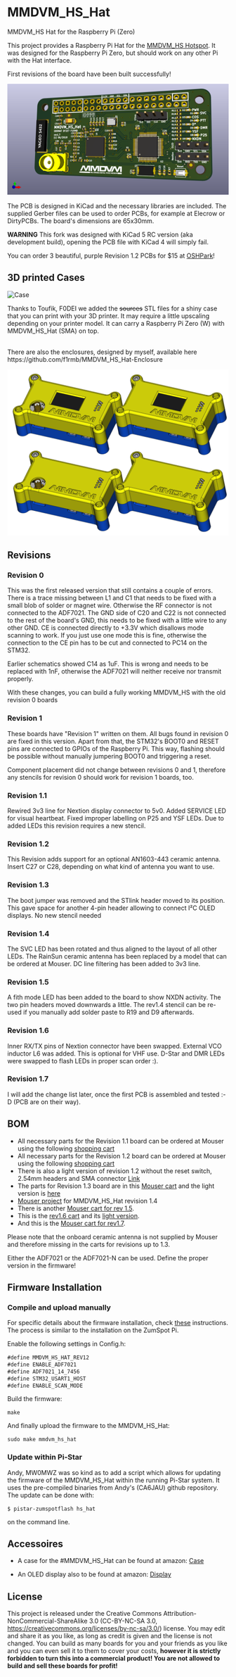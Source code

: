 # MMDVM_HS_Hat
MMDVM_HS Hat for the Raspberry Pi (Zero)

This project provides a Raspberry Pi Hat for the [MMDVM_HS Hotspot](https://github.com/juribeparada/MMDVM_HS). It was designed for the Raspberry Pi Zero, but should work on any other Pi with the Hat interface. 

First revisions of the board have been built successfully!

![PCB](https://github.com/f1rmb/MMDVM_HS_Hat/blob/1.7-cleanup/mmdvm_hs-hat.png)

The PCB is designed in KiCad and the necessary libraries are included. The supplied Gerber files can be used to order PCBs, for example at Elecrow or DirtyPCBs. The board's dimensions are 65x30mm.

__WARNING__
This fork was designed with KiCad 5 RC version (aka development build), opening the PCB file with KiCad 4 will simply fail.

You can order 3 beautiful, purple Revision 1.2 PCBs for $15 at [OSHPark](https://oshpark.com/shared_projects/WaiMw5XE)! 

## 3D printed Cases

![Case](https://pbs.twimg.com/media/DNj-LUiXcAEf-Xt.jpg)

Thanks to Toufik, F0DEI we added the ~~sources~~ STL files for a shiny case that you can print with your 3D printer. It may require a little upscaling depending on your printer model. It can carry a Raspberry Pi Zero (W) with MMDVM_HS_Hat (SMA) on top.

<br>
There are also the enclosures, designed by myself, available here https://github.com/f1rmb/MMDVM_HS_Hat-Enclosure

![CaseRMB](https://github.com/f1rmb/MMDVM_HS_Hat-Enclosure/blob/master/Assembly-All.png)


## Revisions
### Revision 0
This was the first released version that still contains a couple of errors. There is a trace missing between L1 and C1 that needs to be fixed with a small blob of solder or magnet wire. Otherwise the RF connector is not connected to the ADF7021. The GND side of C20 and C22 is not connected to the rest of the board's GND, this needs to be fixed with a little wire to any other GND. CE is connected directly to +3.3V which disallows mode scanning to work. If you just use one mode this is fine, otherwise the connection to the CE pin has to be cut and connected to PC14 on the STM32.

Earlier schematics showed C14 as 1uF. This is wrong and needs to be replaced with 1nF, otherwise the ADF7021 will neither receive nor transmit properly.

With these changes, you can build a fully working MMDVM_HS with the old revision 0 boards

### Revision 1
These boards have "Revision 1" written on them. All bugs found in revision 0 are fixed in this version. Apart from that, the STM32's BOOT0 and RESET pins are connected to GPIOs of the Raspberry Pi. This way, flashing should be possible without manually jumpering BOOT0 and triggering a reset.

Component placement did not change between revisions 0 and 1, therefore any stencils for revision 0 should work for revision 1 boards, too.

### Revision 1.1
Rewired 3v3 line for Nextion display connector to 5v0. Added SERVICE LED for visual heartbeat. Fixed improper labelling on P25 and YSF LEDs. Due to added LEDs this revision requires a new stencil.

### Revision 1.2
This Revision adds support for an optional AN1603-443 ceramic antenna. Insert C27 or C28, depending on what kind of antenna you want to use.

### Revision 1.3
The boot jumper was removed and the STlink header moved to its position. This gave space for another 4-pin header allowing to connect I²C OLED displays. No new stencil needed

### Revision 1.4
The SVC LED has been rotated and thus aligned to the layout of all other LEDs. The RainSun ceramic antenna has been replaced by a model that can be ordered at Mouser. DC line filtering has been added to 3v3 line.

### Revision 1.5
A fith mode LED has been added to the board to show NXDN activity. The two pin headers moved downwards a little. The rev1.4 stencil can be re-used if you manually add solder paste to R19 and D9 afterwards.

### Revision 1.6
Inner RX/TX pins of Nextion connector have been swapped. External VCO inductor L6 was added. This is optional for VHF use. D-Star and DMR LEDs were swapped to flash LEDs in proper scan order :).

### Revision 1.7
I will add the change list later, once the first PCB is assembled and tested :-D (PCB are on their way).

## BOM
* All necessary parts for the Revision 1.1 board can be ordered at Mouser using the following [shopping cart](http://www.mouser.com/ProjectManager/ProjectDetail.aspx?AccessID=780b8eac44)
* All necessary parts for the Revision 1.2 board can be ordered at Mouser using the following [shopping cart](http://www.mouser.com/ProjectManager/ProjectDetail.aspx?AccessID=035e777242)
* There is also a light version of revision 1.2 without the reset switch, 2.54mm headers and SMA connector [Link](http://www.mouser.com/ProjectManager/ProjectDetail.aspx?AccessID=3f7d0256e1)
* The parts for Revision 1.3 board are in this [Mouser cart](http://www.mouser.com/ProjectManager/ProjectDetail.aspx?AccessID=250d76339b) and the light version is [here](http://www.mouser.com/ProjectManager/ProjectDetail.aspx?AccessID=2d533ac53d)
* [Mouser project](http://www.mouser.com/ProjectManager/ProjectDetail.aspx?AccessID=5cab954f40) for MMDVM_HS_Hat revision 1.4
* There is another [Mouser cart for rev 1.5](https://www.mouser.com/ProjectManager/ProjectDetail.aspx?AccessID=5a3e4ae018).
* This is the [rev1.6 cart](https://www.mouser.com/ProjectManager/ProjectDetail.aspx?AccessID=48302f4221) and its [light version](https://www.mouser.com/ProjectManager/ProjectDetail.aspx?AccessID=ac888de33a).
* And this is the [Mouser cart for rev1.7](https://www.mouser.fr/ProjectManager/ProjectDetail.aspx?AccessID=95F1FF1BD5).

Please note that the onboard ceramic antenna is not supplied by Mouser and therefore missing in the carts for revisions up to 1.3.

Either the ADF7021 or the ADF7021-N can be used. Define the proper version in the firmware!

## Firmware Installation

### Compile and upload manually

For specific details about the firmware installation, check [these](https://github.com/juribeparada/MMDVM_HS#build-de-firmware-and-upload-to-zumspot-rpi) instructions. The process is similar to the installation on the ZumSpot Pi. 

Enable the following settings in Config.h:

    #define MMDVM_HS_HAT_REV12
    #define ENABLE_ADF7021
    #define ADF7021_14_7456
    #define STM32_USART1_HOST
    #define ENABLE_SCAN_MODE

Build the firmware:

    make

And finally upload the firmware to the MMDVM_HS_Hat:

    sudo make mmdvm_hs_hat

### Update within Pi-Star

Andy, MW0MWZ was so kind as to add a script which allows for updating the firmware of the MMDVM_HS_Hat within the running Pi-Star system. It uses the pre-compiled binaries from Andy's (CA6JAU) github repository. The update can be done with:

```
$ pistar-zumspotflash hs_hat
```

on the command line.

## Accessoires

* A case for the #MMDVM_HS_Hat can be found at amazon: [Case](https://www.amazon.de/Hochwertiges-schwarzes-auml-uuml-Raspberry/dp/B01FHDXNNU)

* An OLED display also to be found at amazon: [Display](https://www.amazon.de/dp/B01M9JVYIS/ref=cm_sw_r_wa_api_RmZ9zb01APZTV)

## License
This project is released under the Creative Commons Attribution-NonCommercial-ShareAlike 3.0 (CC-BY-NC-SA 3.0, https://creativecommons.org/licenses/by-nc-sa/3.0/) license. You may edit and share it as you like, as long as credit is given and the license is not changed. You can build as many boards for you and your friends as you like and you can even sell it to them to cover your costs, **however it is strictly forbidden to turn this into a commercial product! You are not allowed to build and sell these boards for profit!**
